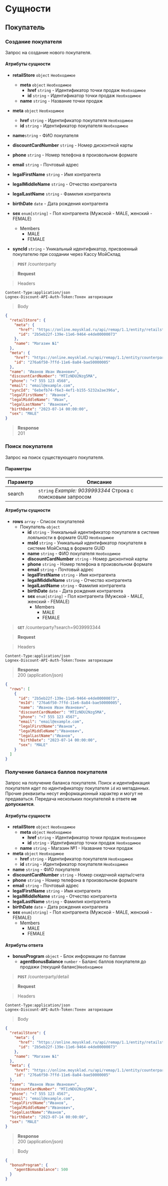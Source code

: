 # Сущности

## Покупатель

### Создание покупателя

Запрос на создание нового покупателя.

#### Атрибуты сущности
+ **retailStore** `object` `Необходимое`
    + **meta** `object` `Необходимое`
        + **href** `string`  - Идентификатор точки продаж `Необходимое`
        + **id** `string` - Идентификатор точки продаж `Необходимое`
    + **name** `string` - Название точки продаж
+ **meta** `object` `Необходимое`
    + **href** `string` - Идентификатор покупателя `Необходимое`
    + **id** `string` - Идентификатор покупателя `Необходимое`
+ **name**`string` - ФИО покупателя 
+ **discountCardNumber** `string` - Номер дисконтной карты
+ **phone** `string` - Номер телефона в произвольном формате
+ **email** `string` - Почтовый адрес
+ **legalFirstName** `string` - Имя контрагента
+ **legalMiddleName** `string` - Отчество контрагента
+ **legalLastName** `string` - Фамилия контрагента
+ **birthDate** `date` - Дата рождения контрагента
+ **sex** `enum[string]` - Пол контрагента (Мужской - MALE, женский - FEMALE)
    + Members 
        + MALE
        + FEMALE

+ **syncId** `string` - Уникальный идентификатор, присвоенный покупателю при создании через Кассу МойСклад

> **`POST`** 
> /counterparty

> **Request**

> Headers

```
Content-Type:application/json
Lognex-Discount-API-Auth-Token:Токен авторизации
```

> Body

```json
{
  "retailStore": {
    "meta": {
      "href": "https://online.moysklad.ru/api/remap/1.1/entity/retailstore/2b5eb22f-139e-11e6-9464-e4de00000073",
      "id": "2b5eb22f-139e-11e6-9464-e4de00000073"
    },
    "name": "Магазин №1"
  },
  "meta": {
    "href": "https://online.moysklad.ru/api/remap/1.1/entity/counterparty/276a6f50-7ffd-11e6-8a84-bae50000005",
    "id": "276a6f50-7ffd-11e6-8a84-bae50000005"
  },
  "name": "Иванов Иван Иванович",
  "discountCardNumber": "MTIzNDU2Nzg5MA",
  "phone": "+7 555 123 4568",
  "email": "email@example.com",
  "syncId": "6ebefb74-f6e3-4ef1-b155-5232a2ae396a",
  "legalFirstName": "Иванов",
  "legalMiddleName": "Иван",
  "legalLastName": "Иванович",
  "birthDate": "2023-07-14 00:00:00",
  "sex": "MALE"
}
```

> **Response**  
> 201

### Поиск покупателя 

Запрос на поиск существующего покупателя.

#### Параметры
| Параметр | Описание   |
|---|---|
| search | `string` *Example: 9039993344* Строка с поисковым запросом |

#### Атрибуты сущности
+ **rows** `array` - Список покупателей
    + Покупатель `object`
        + **id** `string` - Уникальный идентификатор покупателя в системе лояльности в формате GUID `Необходимое`
        + **msId** `string` - Уникальный идентификатор покупателя в системе МойСклад в формате GUID
        + **name** `string` - ФИО покупателя `Необходимое`
        + **discountCardNumber** `string` - Номер дисконтной карты 
        + **phone** `string` - Номер телефона в произвольном формате 
        + **email** `string` - Почтовый адрес
        + **legalFirstName** `string` - Имя контрагента
        + **legalMiddleName** `string` - Отчество контрагента
        + **legalLastName** `string` - Фамилия контрагента
        + **birthDate** `date` - Дата рождения контрагента
        + **sex** `enum[string]` - Пол контрагента (Мужской - MALE, женский - FEMALE)
            + Members 
                + MALE
                + FEMALE

> **`GET`** 
> /counterparty?search=9039993344

> **Request**

> Headers

```
Content-Type:application/json
Lognex-Discount-API-Auth-Token:Токен авторизации
```

> **Response**  
> 200 (application/json)

```json
{
  "rows": [
    {
      "id": "2b5eb22f-139e-11e6-9464-e4de00000073",
      "msId": "276a6f50-7ffd-11e6-8a84-bae50000005",
      "name": "Иванов Иван Иванович",
      "discountCardNumber": "MTIzNDU2Nzg5MA",
      "phone": "+7 555 123 4567",
      "email": "email@example.com",
      "legalFirstName":"Иванов",
      "legalMiddleName":"Иванович",
      "legalLastName":"Иванов",
      "birthDate": "2023-07-14 00:00:00",
      "sex": "MALE"
    }
  ]
}
```

### Получение баланса баллов покупателя 

Запрос на получение баланса покупателя. Поиск и идентификация покупателя идет по идентификатору покупателя `id` из метаданных.
Прочие реквизиты несут информационный характер и могут не предаваться. Передача нескольких покупателей в ответе **не допускается**.


#### Атрибуты сущности   

+ **retailStore** `object` `Необходимое`
    + **meta** `object` `Необходимое`
        + **href**  `string` - Идентификатор точки продаж `Необходимое`
        + **id** `string` - Идентификатор точки продаж `Необходимое`
    + **name** `string` - Магазин №1 - Название точки продаж
+ **meta** `object` `Необходимое`
    + **href** `string` - Идентификатор покупателя `Необходимое`
    + **id** `string` - Идентификатор покупателя `Необходимое`
+ **name** `string` - ФИО покупателя 
+ **discountCardNumber** `string` - Номер скидочной карты/счета
+ **phone** `string` - Номер телефона в произвольном формате
+ **email** `string` -  Почтовый адрес  
+ **legalFirstName** `string` - Имя контрагента
+ **legalMiddleName** `string` - Отчество контрагента
+ **legalLastName** `string` - Фамилия контрагента
+ **birthDate** `date` - Дата рождения контрагента
+ **sex** `enum[string]` - Пол контрагента (Мужской - MALE, женский - FEMALE)
    + Members 
        + MALE
        + FEMALE

#### Атрибуты ответа  
+ **bonusProgram** `object` - Блок информации по баллам 
    + **agentBonusBalance** `number` - Баланс баллов покупателя до продажи (текущий баланс)`Необходимое`

> **`POST`** 
> /counterparty/detail

> **Request**

> Headers

```
Content-Type:application/json
Lognex-Discount-API-Auth-Token:Токен авторизации
```

> Body

```json
{
  "retailStore": {
    "meta": {
      "href": "https://online.moysklad.ru/api/remap/1.1/entity/retailstore/2b5eb22f-139e-11e6-9464-e4de00000073",
      "id": "2b5eb22f-139e-11e6-9464-e4de00000073"
    },
    "name": "Магазин №1"
  },
  "meta": {
    "href": "https://online.moysklad.ru/api/remap/1.1/entity/counterparty/276a6f50-7ffd-11e6-8a84-bae50000005",
    "id": "276a6f50-7ffd-11e6-8a84-bae50000005"
  },
  "name": "Иванов Иван Иванович",
  "discountCardNumber": "MTIzNDU2Nzg5MA",
  "phone": "+7 555 123 4567",
  "email": "email@example.com",
  "legalFirstName":"Иванов",
  "legalMiddleName":"Иванович",
  "legalLastName":"Иванов",
  "birthDate": "2023-07-14 00:00:00",
  "sex": "MALE"
}
```
> **Response**  
> 200 (application/json)


> Body

```json
{
  "bonusProgram": {
    "agentBonusBalance": 500
  }
}
```
